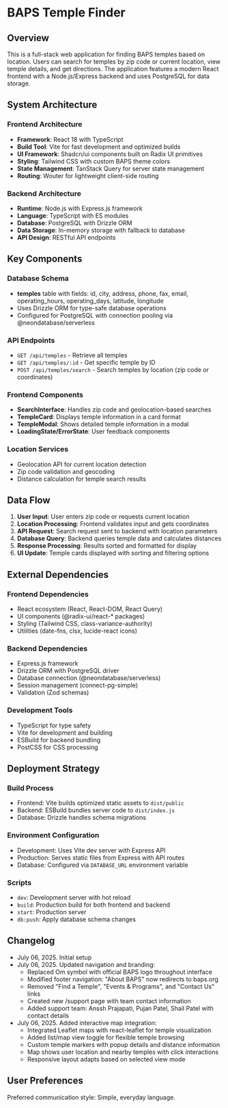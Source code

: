 # BAPS Temple Finder

## Overview

This is a full-stack web application for finding BAPS temples based on location. Users can search for temples by zip code or current location, view temple details, and get directions. The application features a modern React frontend with a Node.js/Express backend and uses PostgreSQL for data storage.

## System Architecture

### Frontend Architecture
- **Framework**: React 18 with TypeScript
- **Build Tool**: Vite for fast development and optimized builds
- **UI Framework**: Shadcn/ui components built on Radix UI primitives
- **Styling**: Tailwind CSS with custom BAPS theme colors
- **State Management**: TanStack Query for server state management
- **Routing**: Wouter for lightweight client-side routing

### Backend Architecture
- **Runtime**: Node.js with Express.js framework
- **Language**: TypeScript with ES modules
- **Database**: PostgreSQL with Drizzle ORM
- **Data Storage**: In-memory storage with fallback to database
- **API Design**: RESTful API endpoints

## Key Components

### Database Schema
- **temples** table with fields: id, city, address, phone, fax, email, operating_hours, operating_days, latitude, longitude
- Uses Drizzle ORM for type-safe database operations
- Configured for PostgreSQL with connection pooling via @neondatabase/serverless

### API Endpoints
- `GET /api/temples` - Retrieve all temples
- `GET /api/temples/:id` - Get specific temple by ID
- `POST /api/temples/search` - Search temples by location (zip code or coordinates)

### Frontend Components
- **SearchInterface**: Handles zip code and geolocation-based searches
- **TempleCard**: Displays temple information in a card format
- **TempleModal**: Shows detailed temple information in a modal
- **LoadingState/ErrorState**: User feedback components

### Location Services
- Geolocation API for current location detection
- Zip code validation and geocoding
- Distance calculation for temple search results

## Data Flow

1. **User Input**: User enters zip code or requests current location
2. **Location Processing**: Frontend validates input and gets coordinates
3. **API Request**: Search request sent to backend with location parameters
4. **Database Query**: Backend queries temple data and calculates distances
5. **Response Processing**: Results sorted and formatted for display
6. **UI Update**: Temple cards displayed with sorting and filtering options

## External Dependencies

### Frontend Dependencies
- React ecosystem (React, React-DOM, React Query)
- UI components (@radix-ui/react-* packages)
- Styling (Tailwind CSS, class-variance-authority)
- Utilities (date-fns, clsx, lucide-react icons)

### Backend Dependencies
- Express.js framework
- Drizzle ORM with PostgreSQL driver
- Database connection (@neondatabase/serverless)
- Session management (connect-pg-simple)
- Validation (Zod schemas)

### Development Tools
- TypeScript for type safety
- Vite for development and building
- ESBuild for backend bundling
- PostCSS for CSS processing

## Deployment Strategy

### Build Process
- Frontend: Vite builds optimized static assets to `dist/public`
- Backend: ESBuild bundles server code to `dist/index.js`
- Database: Drizzle handles schema migrations

### Environment Configuration
- Development: Uses Vite dev server with Express API
- Production: Serves static files from Express with API routes
- Database: Configured via `DATABASE_URL` environment variable

### Scripts
- `dev`: Development server with hot reload
- `build`: Production build for both frontend and backend
- `start`: Production server
- `db:push`: Apply database schema changes

## Changelog
- July 06, 2025. Initial setup
- July 06, 2025. Updated navigation and branding:
  - Replaced Om symbol with official BAPS logo throughout interface
  - Modified footer navigation: "About BAPS" now redirects to baps.org
  - Removed "Find a Temple", "Events & Programs", and "Contact Us" links
  - Created new /support page with team contact information
  - Added support team: Anssh Prajapati, Pujan Patel, Shail Patel with contact details
- July 06, 2025. Added interactive map integration:
  - Integrated Leaflet maps with react-leaflet for temple visualization
  - Added list/map view toggle for flexible temple browsing
  - Custom temple markers with popup details and distance information
  - Map shows user location and nearby temples with click interactions
  - Responsive layout adapts based on selected view mode

## User Preferences

Preferred communication style: Simple, everyday language.